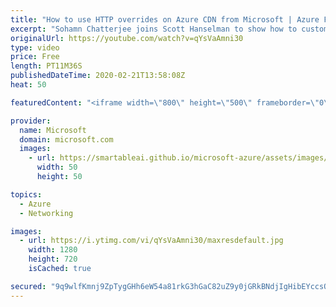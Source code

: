 ```yaml
---
title: "How to use HTTP overrides on Azure CDN from Microsoft | Azure Friday"
excerpt: "Sohamn Chatterjee joins Scott Hanselman to show how to customize HTTP requests including header override, URL redirects/rewrites, and change caching policies using the rules engine for Azure CDN from Microsoft. You can add combinations of match conditions and actions per rule to do complex HTTP overrides"
originalUrl: https://youtube.com/watch?v=qYsVaAmni30
type: video
price: Free
length: PT11M36S
publishedDateTime: 2020-02-21T13:58:08Z
heat: 50

featuredContent: "<iframe width=\"800\" height=\"500\" frameborder=\"0\" src=\"https://www.youtube.com/embed/qYsVaAmni30\" allow=\"accelerometer; autoplay; encrypted-media; gyroscope; picture-in-picture\" allowfullscreen></iframe>"

provider:
  name: Microsoft
  domain: microsoft.com
  images:
    - url: https://smartableai.github.io/microsoft-azure/assets/images/organizations/microsoft.com-50x50.jpg
      width: 50
      height: 50

topics:
  - Azure
  - Networking

images:
  - url: https://i.ytimg.com/vi/qYsVaAmni30/maxresdefault.jpg
    width: 1280
    height: 720
    isCached: true

secured: "9q9wlfKmnj9ZpTygGHh6eW54a81rkG3hGaC82uZ9y0jGRkBNdjIgHibEYccsQs0eqjjbJvG75jawwEiG0kQ0Hf6CsSqzQRwVGALRicPM1vL+aD3X7sKlbG3Fg7IzUEME3KhElGCDrs8q5anHgX5oNBxs1TsLcexUPsxd4Jd7/93tVBtjtrpWaeGcVROKQ661JqR74Ksyd4USWGlHror4TxFqj+7wxtHjmVpQp6jhLKHX+1VDxeBID+0qyaBaTS5ON5fkIA00K9lfrY4X6C9bPlWFYnA/1TGhxi3uHpVuJ6XJ7/lzv337O4PxulAlkkNIbvj4jSObqJVgfANGhJzBf8G/5HoQJfTcsn9kpVsyW8mfhBew3Od/NSN+QfmCIRNv0/0uzT/gUFO9mwMmQ3n7qgvCUep8PvN0IORk/A0ck+M=;hZLjMYeHTYz2t36nEuRBjQ=="
---
```


